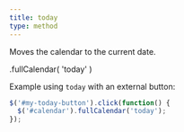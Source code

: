 ```yaml
---
title: today
type: method
---
```


Moves the calendar to the current date.

<div class='spec' markdown='1'>
.fullCalendar( 'today' )
</div>

Example using `today` with an external button:

```js
$('#my-today-button').click(function() {
  $('#calendar').fullCalendar('today');
});
```
